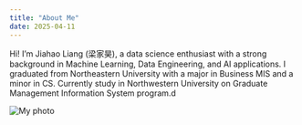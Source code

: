 ```yaml
---
title: "About Me"
date: 2025-04-11
---
```


Hi! I’m Jiahao Liang (梁家昊), a data science enthusiast with a strong background in Machine Learning, Data Engineering, and AI applications. I graduated from Northeastern University with a major in Business MIS and a minor in CS. Currently study in Northwestern University on Graduate Management Information System program.d

![My photo](self.png)



<!-- background ..  stories -->